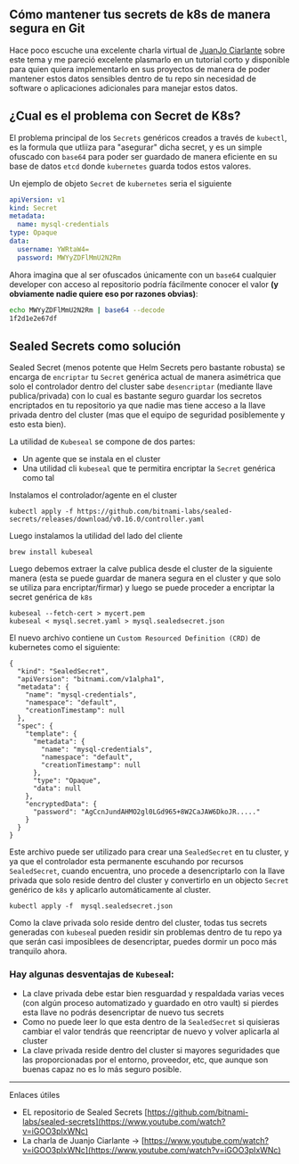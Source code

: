 ## Cómo mantener tus secrets de k8s de manera segura en  Git

Hace poco escuche una excelente charla virtual de [JuanJo Ciarlante](https://github.com/jjo) sobre este tema y me pareció excelente plasmarlo en un tutorial corto y disponible para quien quiera implementarlo en sus proyectos de manera de poder mantener estos datos sensibles dentro de tu repo sin necesidad de software o aplicaciones adicionales para manejar estos datos.

## ¿Cual es el problema con Secret de K8s?
El problema principal de los `Secrets` genéricos creados a través de `kubectl`, es la formula que utliiza para "asegurar" dicha secret, y es un simple ofuscado con `base64` para poder ser guardado de manera eficiente en su base de datos `etcd` donde `kubernetes` guarda todos estos valores.

Un ejemplo de objeto `Secret` de `kubernetes` seria el siguiente

```yaml
apiVersion: v1
kind: Secret
metadata:
  name: mysql-credentials
type: Opaque
data:
  username: YWRtaW4=
  password: MWYyZDFlMmU2N2Rm
``` 

Ahora imagina que al ser ofuscados únicamente con un `base64` cualquier developer con acceso al repositorio podría fácilmente conocer el valor  **(y obviamente nadie quiere eso por razones obvias)**:

```bash
echo MWYyZDFlMmU2N2Rm | base64 --decode
1f2d1e2e67df
``` 

## Sealed Secrets como solución
Sealed Secret (menos potente que Helm Secrets pero bastante robusta) se encarga de `encriptar` tu `Secret` genérica actual de manera asimétrica que solo el controlador dentro del cluster sabe `desencriptar` (mediante llave publica/privada) con lo cual es bastante seguro guardar los secretos encriptados en tu repositorio ya que nadie mas tiene acceso a la llave privada dentro del cluster (mas que el equipo de seguridad posiblemente y esto esta bien).


La utilidad de `Kubeseal` se compone de dos partes:

- Un agente que se instala en el cluster
- Una utilidad cli `kubeseal` que te permitira encriptar la `Secret` genérica como tal


Instalamos el controlador/agente en el cluster

```
kubectl apply -f https://github.com/bitnami-labs/sealed-secrets/releases/download/v0.16.0/controller.yaml
``` 

Luego instalamos la utilidad del lado del cliente

```
brew install kubeseal
``` 

Luego debemos extraer la calve publica desde el cluster de la siguiente manera (esta se puede guardar de manera segura en el cluster y que solo se utiliza para encriptar/firmar) y luego se puede proceder a encriptar la secret genérica de `k8s`


```
kubeseal --fetch-cert > mycert.pem
kubeseal < mysql.secret.yaml > mysql.sealedsecret.json
``` 

El nuevo archivo contiene un `Custom Resourced Definition (CRD)` de kubernetes como el siguiente:

```
{
  "kind": "SealedSecret",
  "apiVersion": "bitnami.com/v1alpha1",
  "metadata": {
    "name": "mysql-credentials",
    "namespace": "default",
    "creationTimestamp": null
  },
  "spec": {
    "template": {
      "metadata": {
        "name": "mysql-credentials",
        "namespace": "default",
        "creationTimestamp": null
      },
      "type": "Opaque",
      "data": null
    },
    "encryptedData": {
      "password": "AgCcnJundAHMO2gl0LGd965+8W2CaJAW6DkoJR....."
    }
  }
}
``` 

Este archivo puede ser utilizado para crear una `SealedSecret` en tu cluster, y ya que el controlador esta permanente escuhando por recursos `SealedSecret`, cuando encuentra, uno procede a desencriptarlo con la llave privada que solo reside dentro del cluster y convertirlo en un objecto `Secret` genérico de `k8s` y aplicarlo automáticamente al cluster.


```
kubectl apply -f  mysql.sealedsecret.json
``` 

Como la clave privada solo reside dentro del cluster, todas tus secrets generadas con `kubesea`l pueden residir sin problemas dentro de tu repo ya que serán casi imposiblees de desencriptar, puedes dormir un poco más tranquilo ahora.

### Hay algunas desventajas de `Kubesea`l:
- La clave privada debe estar bien resguardad y respaldada varias veces (con algún proceso automatizado y guardado en otro vault) si pierdes esta llave no podrás desencriptar de nuevo tus secrets
- Como no puede leer lo que esta dentro de la `SealedSecret` si quisieras cambiar el valor tendrás que reencriptar de nuevo y volver aplicarla al cluster
- La clave privada reside dentro del cluster si mayores seguridades que las proporcionadas por el entorno, proveedor, etc, que aunque son buenas capaz no es lo más seguro posible.

-----
Enlaces útiles
- EL repositorio de Sealed Secrets  [https://github.com/bitnami-labs/sealed-secrets](https://www.youtube.com/watch?v=iGOO3pIxWNc) 
- La charla de Juanjo Ciarlante ->  [https://www.youtube.com/watch?v=iGOO3pIxWNc](https://www.youtube.com/watch?v=iGOO3pIxWNc) 



